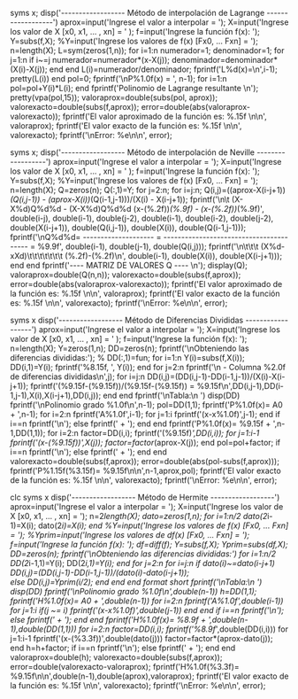syms x;
disp('------------------ Método de interpolación de Lagrange ------------------')
aprox=input('Ingrese el valor a interpolar = ');
X=input('Ingrese los valor de X [x0, x1, ... , xn] = ' );
f=input('Ingrese la función f(x): ');
Y=subs(f,X);
%Y=input('Ingrese los valores de f(x) [Fx0, ... Fxn] = ');
n=length(X);
L=sym(zeros(1,n));
for i=1:n
    numerador=1;
    denominador=1;
    for j=1:n
        if i~=j
            numerador=numerador*(x-X(j));
            denominador=denominador*(X(i)-X(j));
        end
    end
    L(i)=numerador/denominador;
    fprintf('L%d(x)=\n',i-1);
    pretty(L(i))
end
pol=0;
fprintf('\nP%1.0f(x) = ', n-1);
for i=1:n
    pol=pol+Y(i)*L(i);
end
fprintf('Polinomio de Lagrange resultante \n');
pretty(vpa(pol,15));
valoraprox=double(subs(pol, aprox));
valorexacto=double(subs(f,aprox));
error=double(abs(valoraprox-valorexacto));
fprintf('El valor aproximado de la función es: %.15f \n\n', valoraprox);
fprintf('El valor exacto de la función es: %.15f \n\n', valorexacto);
fprintf('\nError: %e\n\n', error);



syms x;
disp('------------------ Método de interpolación de Neville ------------------')
aprox=input('Ingrese el valor a interpolar = ');
X=input('Ingrese los valor de X [x0, x1, ... , xn] = ' );
f=input('Ingrese la función f(x): ');
Y=subs(f,X);
%Y=input('Ingrese los valores de f(x) [Fx0, ... Fxn] = ');
n=length(X);
Q=zeros(n);
Q(:,1)=Y;
for j=2:n;
    for i=j:n;
        Q(i,j)=((aprox-X(i-j+1))*(Q(i,j-1)) - (aprox-X(i))*(Q(i-1,j-1)))/(X(i) - X(i-j+1));
        fprintf('\n\t (X-X%d)Q%d%d - (X-X%d)Q%d%d      (x-(%.2f))*(%.9f) - (x-(%.2f))*(%.9f)', double(i-j), double(i-1), double(j-2), double(i-1), double(i-2), double(j-2), double(X(i-j+1)), double(Q(i,j-1)), double(X(i)), double(Q(i-1,j-1)));
        fprintf('\nQ%d%d= --------------------  =  ---------------------------------------- = %9.9f', double(i-1), double(j-1), double(Q(i,j)));
        fprintf('\n\t\t\t (X%d-xXd)\t\t\t\t\t\t\t  (%.2f)-(%.2f)\n', double(i-1), double(X(i)), double(X(i-j+1)));
    end
end
fprintf('---- MATRIZ DE VALORES Q ---- \n');
display(Q);
valoraprox=double(Q(n,n));
valorexacto=double(subs(f,aprox));
error=double(abs(valoraprox-valorexacto));
fprintf('El valor aproximado de la función es: %.15f \n\n', valoraprox);
fprintf('El valor exacto de la función es: %.15f \n\n', valorexacto);
fprintf('\nError: %e\n\n', error);



syms x
disp('------------------ Método de Diferencias Divididas ------------------')
aprox=input('Ingrese el valor a interpolar = ');
X=input('Ingrese los valor de X [x0, x1, ... , xn] = ' );
f=input('Ingrese la función f(x): ');
n=length(X);
Y=zeros(1,n);
DD=zeros(n);
fprintf('\nObteniendo las diferencias divididas:');
% DD(:,1)=fun;
for i=1:n
     Y(i)=subs(f,X(i));
     DD(i,1)=Y(i);
     fprintf('%8.15f, ', Y(i));
end
for j=2:n
    fprintf('\n - Columna %2.0f de diferencias divididas\n',j);
    for i=j:n
        DD(i,j)=(DD(i,j-1)-DD(i-1,j-1))/(X(i)-X(i-j+1));
        fprintf('(%9.15f-(%9.15f))/(%9.15f-(%9.15f)) = %9.15f\n',DD(i,j-1),DD(i-1,j-1),X(i),X(i-j+1),DD(i,j));
    end
end
fprintf('\nTabla:\n ')
disp(DD) 
fprintf('\nPolinomio grado %1.0f\n',n-1);
pol=DD(1,1);
fprintf('P%1.0f(x)= A0 + ',n-1);
for i=2:n
    fprintf('A%1.0f',i-1);
    for j=1:i
        fprintf('(x-x%1.0f)',j-1);
    end
    if i==n
        fprintf('\n');
    else
        fprintf(' + ');
    end
end
fprintf('P%1.0f(x)= %9.15f + ',n-1,DD(1,1));
for i=2:n
    factor=DD(i,i);
    fprintf('(%9.15f)*',DD(i,i));
    for j=1:i-1
        fprintf('(x-(%9.15f))',X(j));
        factor=factor*(aprox-X(j));
    end
    pol=pol+factor;
    if i==n
        fprintf('\n');
    else
        fprintf(' + ');
    end
end
valorexacto=double(subs(f,aprox));
error=double(abs(pol-subs(f,aprox)));
fprintf('P%1.15f(%3.15f)= %9.15f\n\n',n-1,aprox,pol);
fprintf('El valor exacto de la función es: %.15f \n\n', valorexacto);
fprintf('\nError: %e\n\n', error);



clc
syms x
disp('------------------ Método de Hermite ------------------')
aprox=input('Ingrese el valor a interpolar = ');
X=input('Ingrese los valor de X [x0, x1, ... , xn] = ');
n=2*length(X);
dato=zeros(1,n);
for i=1:n/2
    dato(2*i-1)=X(i);
    dato(2*i)=X(i);
end
%Y=input('Ingrese los valores de f(x) [Fx0, ... Fxn] = ');
%Yprim=input('Ingrese los valores de df(x) [Fx0, ... Fxn] = ');
f=input('Ingrese la función f(x): ');
df=diff(f);
Y=subs(f,X);
Yprim=subs(df,X);
DD=zeros(n);
fprintf('\nObteniendo las diferencias divididas:')
for i=1:n/2
    DD(2*i-1,1)=Y(i);
    DD(2*i,1)=Y(i);
end
for j=2:n
    for i=j:n
        if dato(i)~=dato(i-j+1)
            DD(i,j)=(DD(i,j-1)-DD(i-1,j-1))/(dato(i)-dato(i-j+1));   
        else
            DD(i,j)=Yprim(i/2);
        end
    end
end
format short
fprintf('\nTabla:\n ')
disp(DD) 
fprintf('\nPolinomio grado %1.0f\n',double(n-1))
h=DD(1,1);
fprintf('H%1.0f(x)= A0 + ',double(n-1))
for i=2:n
    fprintf('A%1.0f',double(i-1))
    for j=1:i
        if(j ~= i)
            fprintf('(x-x%1.0f)',double(j-1))
        end
    end
    if i==n
        fprintf('\n');
    else
        fprintf(' + ');
    end
end
fprintf('H%1.0f(x)= %8.9f + ',double(n-1),double(DD(1,1)))
for i=2:n
    factor=DD(i,i);
    fprintf('%8.9f*',double(DD(i,i)))
    for j=1:i-1
        fprintf('(x-(%3.3f))',double(dato(j)))
        factor=factor*(aprox-dato(j));
    end
    h=h+factor;
    if i==n
        fprintf('\n');
    else
        fprintf(' + ');
    end
end
valoraprox=double(h);
valorexacto=double(subs(f,aprox));
error=double(valorexacto-valoraprox);
fprintf('H%1.0f(%3.3f)= %9.15f\n\n',double(n-1),double(aprox),valoraprox);
fprintf('El valor exacto de la función es: %.15f \n\n', valorexacto);
fprintf('\nError: %e\n\n', error);
